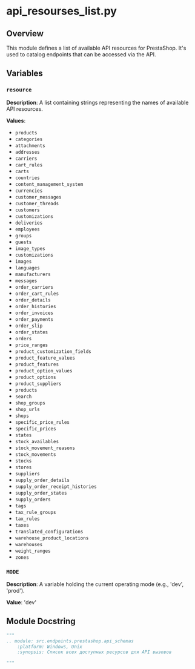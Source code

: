 # api_resourses_list.py

## Overview

This module defines a list of available API resources for PrestaShop.  It's used to catalog endpoints that can be accessed via the API.

## Variables

### `resource`

**Description**: A list containing strings representing the names of available API resources.

**Values**:
- `products`
- `categories`
- `attachments`
- `addresses`
- `carriers`
- `cart_rules`
- `carts`
- `countries`
- `content_management_system`
- `currencies`
- `customer_messages`
- `customer_threads`
- `customers`
- `customizations`
- `deliveries`
- `employees`
- `groups`
- `guests`
- `image_types`
- `customizations`
- `images`
- `languages`
- `manufacturers`
- `messages`
- `order_carriers`
- `order_cart_rules`
- `order_details`
- `order_histories`
- `order_invoices`
- `order_payments`
- `order_slip`
- `order_states`
- `orders`
- `price_ranges`
- `product_customization_fields`
- `product_feature_values`
- `product_features`
- `product_option_values`
- `product_options`
- `product_suppliers`
- `products`
- `search`
- `shop_groups`
- `shop_urls`
- `shops`
- `specific_price_rules`
- `specific_prices`
- `states`
- `stock_availables`
- `stock_movement_reasons`
- `stock_movements`
- `stocks`
- `stores`
- `suppliers`
- `supply_order_details`
- `supply_order_receipt_histories`
- `supply_order_states`
- `supply_orders`
- `tags`
- `tax_rule_groups`
- `tax_rules`
- `taxes`
- `translated_configurations`
- `warehouse_product_locations`
- `warehouses`
- `weight_ranges`
- `zones`


### `MODE`

**Description**: A variable holding the current operating mode (e.g., 'dev', 'prod').

**Value**: 'dev'


## Module Docstring

```python
"""
.. module: src.endpoints.prestashop.api_schemas
	:platform: Windows, Unix
	:synopsis: Список всех доступных ресурсов для API вызовов

"""
```
```